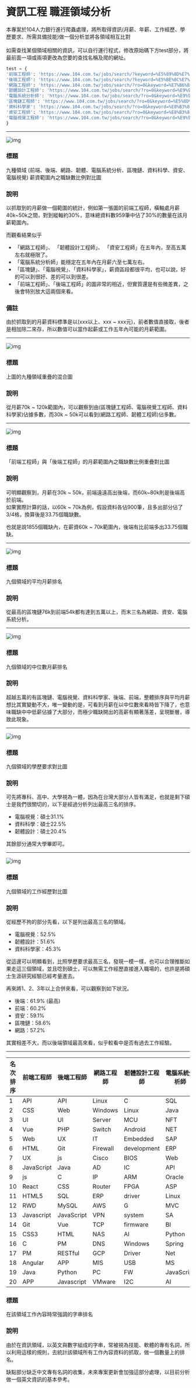 # 資訊工程 職涯領域分析 
本專案於104人力銀行進行爬蟲處理，將所取得資訊(月薪、年薪、工作經歷、學歷要求、所需具備技能)做一個分析並將各領域相互比對<br><br>
如需查找某個領域相關的資訊，可以自行運行程式，修改原始碼下方test部分，將最前面一項或兩項更改為您要的查找名稱及爬的網址。

```python
test = {
'前端工程師': 'https://www.104.com.tw/jobs/search/?keyword=%E5%89%8D%E7%AB%AF%E5%B7%A5%E7%A8%8B%E5%B8%AB&order=1&jobsource=2018indexpoc&ro=0',
'後端工程師': 'https://www.104.com.tw/jobs/search/?keyword=%E5%BE%8C%E7%AB%AF%E5%B7%A5%E7%A8%8B%E5%B8%AB&order=1&jobsource=2018indexpoc&ro=0',
'網路工程師': 'https://www.104.com.tw/jobs/search/?ro=0&keyword=%E7%B6%B2%E8%B7%AF%E5%B7%A5%E7%A8%8B%E5%B8%AB&expansionType=area%2Cspec%2Ccom%2Cjob%2Cwf%2Cwktm&order=1&asc=0&page=1&mode=s&jobsource=2018indexpoc&langFlag=0&langStatus=0&recommendJob=1&hotJob=1',
'韌體設計工程師': 'https://www.104.com.tw/jobs/search/?ro=0&keyword=%E9%9F%8C%E9%AB%94%E8%A8%AD%E8%A8%88%E5%B7%A5%E7%A8%8B%E5%B8%AB&expansionType=area%2Cspec%2Ccom%2Cjob%2Cwf%2Cwktm&order=1&asc=0&page=1&mode=s&jobsource=2018indexpoc&langFlag=0&langStatus=0&recommendJob=1&hotJob=1',
'電腦系統分析師': 'https://www.104.com.tw/jobs/search/?ro=0&keyword=%E9%9B%BB%E8%85%A6%E7%B3%BB%E7%B5%B1%E5%88%86%E6%9E%90%E5%B8%AB&expansionType=area%2Cspec%2Ccom%2Cjob%2Cwf%2Cwktm&order=1&asc=0&page=1&mode=s&jobsource=2018indexpoc&langFlag=0&langStatus=0&recommendJob=1&hotJob=1',
'區塊鏈工程師': 'https://www.104.com.tw/jobs/search/?ro=0&keyword=%E5%8D%80%E5%A1%8A%E9%8F%88%E5%B7%A5%E7%A8%8B%E5%B8%AB&expansionType=area%2Cspec%2Ccom%2Cjob%2Cwf%2Cwktm&order=1&asc=0&page=1&mode=s&jobsource=2018indexpoc&langFlag=0&langStatus=0&recommendJob=1&hotJob=1',
'資料科學家': 'https://www.104.com.tw/jobs/search/?ro=0&keyword=%E8%B3%87%E6%96%99%E7%A7%91%E5%AD%B8%E5%AE%B6&expansionType=area%2Cspec%2Ccom%2Cjob%2Cwf%2Cwktm&order=1&asc=0&page=1&mode=s&jobsource=2018indexpoc&langFlag=0&langStatus=0&recommendJob=1&hotJob=1',
'資安工程師': 'https://www.104.com.tw/jobs/search/?ro=0&keyword=%E8%B3%87%E5%AE%89%E5%B7%A5%E7%A8%8B%E5%B8%AB&expansionType=area%2Cspec%2Ccom%2Cjob%2Cwf%2Cwktm&order=1&asc=0&page=1&mode=s&jobsource=2018indexpoc&langFlag=0&langStatus=0&recommendJob=1&hotJob=1',
'電腦視覺工程師': 'https://www.104.com.tw/jobs/search/?ro=0&keyword=%E9%9B%BB%E8%85%A6%E8%A6%96%E8%A6%BA%E5%B7%A5%E7%A8%8B%E5%B8%AB&expansionType=area%2Cspec%2Ccom%2Cjob%2Cwf%2Cwktm&order=1&asc=0&page=1&mode=s&jobsource=2018indexpoc&langFlag=0&langStatus=0&recommendJob=1&hotJob=1'
}
```

---

![img](./image/3.png)

### 標題
九種領域 (前端、後端、網路、韌體、電腦系統分析、區塊鏈、資料科學、資安、電腦視覺) 薪資範圍內之職缺數比例對比圖<br>
### 說明
以抓取到的月薪做一個範圍的統計，例如第一張圖的前端工程師，橫軸處月薪40k~50k之間，對到縱軸約30%，意味總資料數959筆中佔了30%的數量在該月薪範圍內。<br>

而觀看結果似乎
* 「網路工程師」、 「韌體設計工程師」、 「資安工程師」在五年內，至高五萬左右就極限了。
* 「電腦系統分析師」能穩定在五年內在月薪六至七萬左右。
* 「區塊鏈」、「電腦視覺」、「資料科學家」，薪資區段都很平均，也可以說，好的可以到很好、差的可以到很差。
* 「前端工程師」、「後端工程師」的圖非常的相近，但實質還是有些微差異，之後會特別放大這兩個來看。
### 備註
由於抓取到的月薪資料標準是以(xxx以上、xxx ~ xxx元)，前者數值直接取，後者是相加除二來存，所以數值可以當作起薪或工作五年內可能的月薪範圍。<br>

---

![img](./image/1.png)

### 標題
上圖的九種領域重疊的混合圖
### 說明
從月薪70k ~ 120k範圍內，可以觀察到由(區塊鏈工程師、電腦視覺工程師、資料科學家)佔據多數，而30k ~ 50k可以看到(網路工程師、韌體工程師)佔多數。

---

![img](./image/2.png)

### 標題
「前端工程師」與「後端工程師」的月薪範圍內之職缺數比例重疊對比圖
### 說明
可明顯觀察到，月薪在30k ~ 50k，前端遠遠高出後端，而60k~80k則是後端高於前端。<br>
如果實際計算的話，以60k ~ 70k為例，假設資料各佔900筆，且多出部分佔了3/4格，換算後是33.75個職缺數。

也就是說1855個職缺內，在薪資60k ~ 70k範圍內，後端有比前端多出33.75個職缺。<br>

---

![img](./image/4.png)

### 標題
九個領域的平均月薪排名
### 說明
從最高的區塊鏈76k到前端54k都有達到五萬以上，而末三名為網路、資安、電腦系統分析。

---

![img](./image/5.png)

### 標題
九個領域的中位數月薪排名
### 說明
超越五萬的有區塊鏈、電腦視覺、資料科學家、後端、前端，整體排序與平均月薪想比其實變動不大，唯一變動的是，可看到月薪在以中位數來看時皆下降了，也意味職缺中中低薪佔據了大部分，而極少職缺開出的高薪有顯著落差，呈現斷層，導致此現象。

---

![img](./image/6.png)

### 標題
九個領域的學歷要求對比圖
### 說明
可先將專科、高中、大學視為一體，因為在台灣大部分人皆有滿足，也就是剩下碩士是我們很關切的，以下是經過分析列出最高三名的排序。<br>
* 電腦視覺：碩士31.1%
* 資料科學：碩士22.5%
* 韌體設計：碩士20.4%

其餘部分通常大學畢即可。<br>

---

![img](./image/7.png)

### 標題
九個領域的工作經歷對比圖
### 說明
從經歷不拘的部分先看，以下是列出最高三名的領域。
* 電腦視覺：52.5%
* 韌體設計：51.6%
* 資料科學家：45.3%

從這邊可以明顯看到，比照學歷要求最高三名，發現一模一樣，也可以合理推斷如果走這三個領域，並且唸到碩士，可以無需工作經歷直接進入職場的，也許是將碩士生涯研究經驗已經考量進去。<br>

再來將1、2、3年以上合併來看，可以觀察到如下狀況。
* 後端：61.9% (最高)
* 前端：60.2%
* 資安：59.1%
* 區塊鏈：58.6%
* 網路：57.2%

其實相差不大，而以後端領域最高來看，似乎較看中是否有過去工作經驗。

---

名次排序 | 前端工程師 | 後端工程師 | 網路工程師 | 韌體設計工程師 | 電腦系統分析師 | 區塊鏈工程師 | 資料科學家 | 資安工程師 | 電腦視覺工程師
-|-|-|-|-|-|-|-|-|-
1 | API | API | Linux | C | SQL | API | AI | Linux | C
2 | CSS | Web | Windows | Linux | Java | js | Python | Windows | AI
3 | UI | UI | Server | MCU | NFT | C | Data | Server | D 
4 | Vue | PHP | Switch | Android | NET | Blockchain | Machine | IT | Python
5 | Web | UX | IT | Embedded | SAP | App | Learning | AD | AlfredCamera
6 | HTML | Git | Firewall | development | ERP | Git | C | Switch | API
7 | UX | js | Cisco | BIOS | Web | JavaScript | ETL | Firewall | learning
8 | JavaScript | Java | AD | IC | API | React | BI | IPS | Deep
9 | js | C | IP | ARM | Oracle | AI | data | Cisco | IOS
10 | React | CSS | Router | FPGA | ASP | Vue | SQL | IP | Computer
11 | HTML5 | SQL | ERP | driver | Linux | blockchain | D | ERP | AR
12 | RWD | MySQL | AWS | G | MVC | Web | learning | Router | Vision
13 | Javascript | JavaScript | VPN | system | SA | Solidity | API | C | Android
14 | Git | Vue | TCP | firmware | BI | Node | NLP | WAF | Linux
15 | CSS3 | HTML | NAS | AI | Python | Python | Big | Security | VR
16 | C | PM | DNS | Windows | Spring | DeFi | TenMax | AWS | Learning
17 | PM | RESTful | GCP | Driver | Net | C | Deep | TCP | Edge
18 | Angular | APP | MIS | USB | MS | Golang | ML | DNS | vision
19 | Java | Python | PC | FW | JavaScript | iOS | pipeline | SIEM | deep
20 | APP | Javascript | VMware | I2C | AI | Android | UI | VMware | js

### 標題
在該領域工作內容時常強調的字串排名
### 說明
由於在資訊領域，以英文與數字組成的字串，常被視為技能、軟體的專有名詞，所以利用這樣的規則，去統計該領域所有工作內容資料的抓取，做一個數量上的排名。<br>

缺點部分缺乏中文專有名詞的收集，未來專案更新會加強這部分處理，以目前分析做一個英文資訊的基本參考。